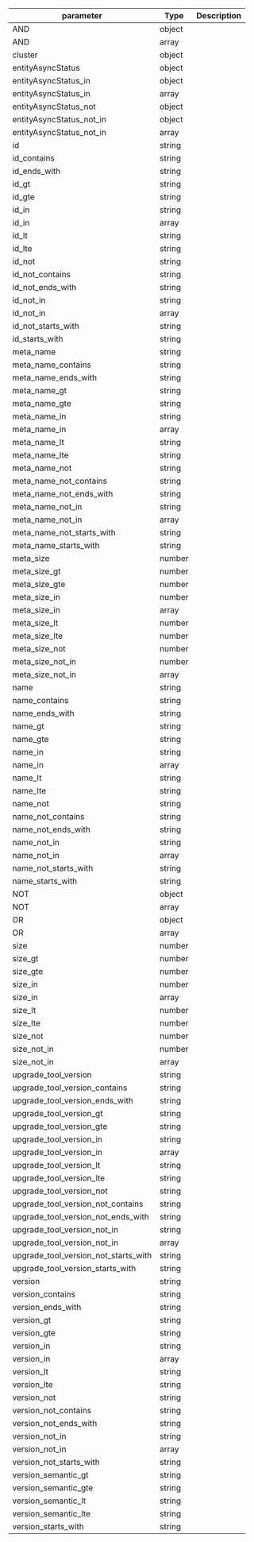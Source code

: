 | parameter | Type | Description |
| ----------- | ----------- |----------- |
| AND  |  object  |    |
| AND  |  array  |    |
| cluster  |  object  |    |
| entityAsyncStatus  |  object  |    |
| entityAsyncStatus_in  |  object  |    |
| entityAsyncStatus_in  |  array  |    |
| entityAsyncStatus_not  |  object  |    |
| entityAsyncStatus_not_in  |  object  |    |
| entityAsyncStatus_not_in  |  array  |    |
| id  |  string  |    |
| id_contains  |  string  |    |
| id_ends_with  |  string  |    |
| id_gt  |  string  |    |
| id_gte  |  string  |    |
| id_in  |  string  |    |
| id_in  |  array  |    |
| id_lt  |  string  |    |
| id_lte  |  string  |    |
| id_not  |  string  |    |
| id_not_contains  |  string  |    |
| id_not_ends_with  |  string  |    |
| id_not_in  |  string  |    |
| id_not_in  |  array  |    |
| id_not_starts_with  |  string  |    |
| id_starts_with  |  string  |    |
| meta_name  |  string  |    |
| meta_name_contains  |  string  |    |
| meta_name_ends_with  |  string  |    |
| meta_name_gt  |  string  |    |
| meta_name_gte  |  string  |    |
| meta_name_in  |  string  |    |
| meta_name_in  |  array  |    |
| meta_name_lt  |  string  |    |
| meta_name_lte  |  string  |    |
| meta_name_not  |  string  |    |
| meta_name_not_contains  |  string  |    |
| meta_name_not_ends_with  |  string  |    |
| meta_name_not_in  |  string  |    |
| meta_name_not_in  |  array  |    |
| meta_name_not_starts_with  |  string  |    |
| meta_name_starts_with  |  string  |    |
| meta_size  |  number  |    |
| meta_size_gt  |  number  |    |
| meta_size_gte  |  number  |    |
| meta_size_in  |  number  |    |
| meta_size_in  |  array  |    |
| meta_size_lt  |  number  |    |
| meta_size_lte  |  number  |    |
| meta_size_not  |  number  |    |
| meta_size_not_in  |  number  |    |
| meta_size_not_in  |  array  |    |
| name  |  string  |    |
| name_contains  |  string  |    |
| name_ends_with  |  string  |    |
| name_gt  |  string  |    |
| name_gte  |  string  |    |
| name_in  |  string  |    |
| name_in  |  array  |    |
| name_lt  |  string  |    |
| name_lte  |  string  |    |
| name_not  |  string  |    |
| name_not_contains  |  string  |    |
| name_not_ends_with  |  string  |    |
| name_not_in  |  string  |    |
| name_not_in  |  array  |    |
| name_not_starts_with  |  string  |    |
| name_starts_with  |  string  |    |
| NOT  |  object  |    |
| NOT  |  array  |    |
| OR  |  object  |    |
| OR  |  array  |    |
| size  |  number  |    |
| size_gt  |  number  |    |
| size_gte  |  number  |    |
| size_in  |  number  |    |
| size_in  |  array  |    |
| size_lt  |  number  |    |
| size_lte  |  number  |    |
| size_not  |  number  |    |
| size_not_in  |  number  |    |
| size_not_in  |  array  |    |
| upgrade_tool_version  |  string  |    |
| upgrade_tool_version_contains  |  string  |    |
| upgrade_tool_version_ends_with  |  string  |    |
| upgrade_tool_version_gt  |  string  |    |
| upgrade_tool_version_gte  |  string  |    |
| upgrade_tool_version_in  |  string  |    |
| upgrade_tool_version_in  |  array  |    |
| upgrade_tool_version_lt  |  string  |    |
| upgrade_tool_version_lte  |  string  |    |
| upgrade_tool_version_not  |  string  |    |
| upgrade_tool_version_not_contains  |  string  |    |
| upgrade_tool_version_not_ends_with  |  string  |    |
| upgrade_tool_version_not_in  |  string  |    |
| upgrade_tool_version_not_in  |  array  |    |
| upgrade_tool_version_not_starts_with  |  string  |    |
| upgrade_tool_version_starts_with  |  string  |    |
| version  |  string  |    |
| version_contains  |  string  |    |
| version_ends_with  |  string  |    |
| version_gt  |  string  |    |
| version_gte  |  string  |    |
| version_in  |  string  |    |
| version_in  |  array  |    |
| version_lt  |  string  |    |
| version_lte  |  string  |    |
| version_not  |  string  |    |
| version_not_contains  |  string  |    |
| version_not_ends_with  |  string  |    |
| version_not_in  |  string  |    |
| version_not_in  |  array  |    |
| version_not_starts_with  |  string  |    |
| version_semantic_gt  |  string  |    |
| version_semantic_gte  |  string  |    |
| version_semantic_lt  |  string  |    |
| version_semantic_lte  |  string  |    |
| version_starts_with  |  string  |    |